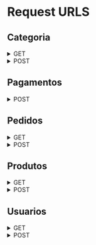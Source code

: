 # Request URLS

## Categoria

<details>
<summary>GET</summary>
<br>
listar todas as categorias - /categoria/listar
</details>

<details>
<summary>POST</summary>
<br>
criar categoria - /categoria/inserir
WIP - remover categoria - /categoria/remover
WIP - modificar categoria - /categoria/modificar
</details>


## Pagamentos

<details>
<summary>POST</summary>
<br>
criar pagamentos - /pagamentos/criar [id_gateway, product_title, customer_email, value]
</details>



## Pedidos

<details>
<summary>GET</summary>
<br>
listar os pedidos feitos no site - /pedidos/ {id, seller, customer}
</details>

<details>
<summary>POST</summary>
<br>
criar pedido - /pedidos/criar [customer_id, seller_id, seller_product_id, customer_email, status, date]
listar pedidos - /pedidos/listar [cid, sid]
</details>


## Produtos

<details>
<summary>GET</summary>
<br>
listar os produtos feitos no site - /produtos/ {id, owner, search}
</details>

<details>
<summary>POST</summary>
<br>
criar produto - /produtos/criar [customer_id, seller_id, seller_product_id, customer_email, status, date]
listar produtos - /produtos/modificar {title, description, price, image, id_category}
deletar produto - /produtos/deletar {title, description, price, image, id_category}
</details>


## Usuarios

<details>
<summary>GET</summary>
<br>
listar os usuarios feitos no site - /usuario/ {id, email, name}
</details>

<details>
<summary>POST</summary>
<br>
criar usuario - /usuario/criar [username, email, pass, role, register_ip]
listar usuarios - /usuario/modificar {username, description, image}
deletar usuario - /usuario/deletar [id]
logar usuario - /usuario/logar
</details>

